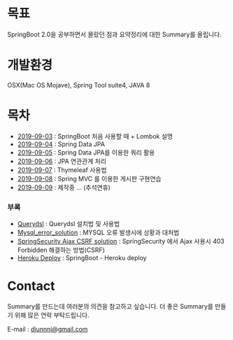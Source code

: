 # 목표

SpringBoot 2.0을 공부하면서 몰랐던 점과 요약정리에 대한 Summary를 올립니다.

# 개발환경

OSX(Mac OS Mojave), Spring Tool suite4, JAVA 8 

# 목차 

- [2019-09-03](https://github.com/Djunnni/Springboot-Summary/blob/master/2019-09-03.md) : SpringBoot 처음 사용할 때 + Lombok 설명
- [2019-09-04](https://github.com/Djunnni/Springboot-Summary/blob/master/2019-09-04.md) : Spring Data JPA 
- [2019-09-05](https://github.com/Djunnni/Springboot-Summary/blob/master/2019-09-05.md) : Spring Data JPA를 이용한 쿼리 활용
- [2019-09-06](https://github.com/Djunnni/Springboot-Summary/blob/master/2019-09-06.md) : JPA 연관관계 처리
- [2019-09-07](https://github.com/Djunnni/Springboot-Summary/blob/master/2019-09-07.md) : Thymeleaf 사용법
- [2019-09-08](https://github.com/Djunnni/Springboot-Summary/blob/master/2019-09-08.md) : Spring MVC 를 이용한 게시판 구현연습
- [2019-09-09](https://github.com/Djunnni/Springboot-Summary/blob/master/2019-09-09.md) : 제작중 ...  (추석연휴)

### 부록 
- [Querydsl](https://github.com/Djunnni/Springboot-Summary/blob/master/querydsl.md) : Querydsl 설치법 및 사용법 
- [Mysql_error_solution](https://github.com/Djunnni/Springboot-Summary/blob/master/mysql_error_solution.md) : MYSQL 오류 발생시에 상황과 대처법
- [SpringSecurity Ajax CSRF solution](https://github.com/Djunnni/Springboot-Summary/blob/master/SpringSecurity-Ajax-CSRF-solution.md) : SpringSecurity 에서 Ajax 사용시 403 Forbidden 해결하는 방법(CSRF)
- [Heroku Deploy](https://github.com/Djunnni/Springboot-Summary/blob/master/heroku-deploy.md) : SpringBoot - Heroku deploy 
# Contact

Summary를 만드는데 여러분의 의견을 참고하고 싶습니다. 더 좋은 Summary를 만들기 위해 많은 연락 부탁드립니다.

E-mail : djunnni@gmail.com
